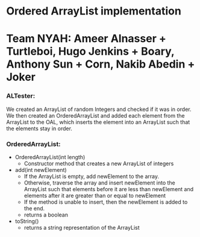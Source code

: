 # Ordered ArrayList implementation
# Team NYAH: Ameer Alnasser + Turtleboi, Hugo Jenkins + Boary, Anthony Sun + Corn, Nakib Abedin + Joker

### ALTester:
We created an ArrayList of random Integers and checked if it was in order. We then created an OrderedArrayList and added each element from the ArrayList to the OAL, which inserts the element into an ArrayList such that the elements stay in order.

### OrderedArrayList:
- OrderedArrayList(int length)
  - Constructor method that creates a new ArrayList of <length> integers
- add(int newElement)
  - If the ArrayList is empty, add newElement to the array.
  - Otherwise, traverse the array and insert newElement into the ArrayList such that elements before it are less than newElement and elements after it are greater than or equal to newElement
  - If the method is unable to insert, then the newElement is added to the end.
  - returns a boolean
- toString()
  - returns a string representation of the ArrayList